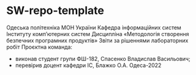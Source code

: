 # SW-repo-template
Одеська політехніка МОН України
Кафедра інформаційних систем Інституту комп’ютерних систем
Дисципліна «Методологія створення безпечних програмних продуктів»
Звіти за рішеннями лабораторних робіт
Проєктна команда:
- виконав студент групи ФШ-182, Спасенко Владислав Васильович;
- перевірив доцент кафедри ІС, Блажко О.А.
Одеса-2022
